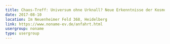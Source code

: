 ```yaml
---
title: Chaos-Treff: Universum ohne Urknall? Neue Erkenntnisse der Kosmologie (verschoben vom 27.07.)
date: 2017-08-10
location: Im Neuenheimer Feld 368, Heidelberg
link: https://www.noname-ev.de/anfahrt.html
usergroup: noname
type: usergroup
---
```

